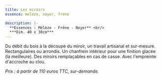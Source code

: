 ```yaml
---
title: Les miroirs
essence: meleze, noyer, frene

description: |-
  **Essences : Mélèze - Frêne - Noyer** <br/>
  ***Dim. 40 x 30cm***
---
```


Du débit du bois à la découpe du miroir, un travail artisanal et sur-mesure.
Rectangulaires ou arrondis.
Un chanfrein intérieur pour une finition glacée (la meilleure).
Des miroirs remplaçables en cas de casse.
Avec l'empreinte d'accroche au clou.

*Prix : à partir de 110 euros TTC, sur-demande.*
